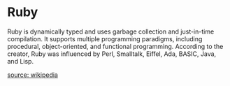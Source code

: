 
Ruby
====


Ruby is dynamically typed and uses garbage collection and just-in-time compilation. It supports multiple programming paradigms, including procedural, object-oriented, and functional programming. According to the creator, Ruby was influenced by Perl, Smalltalk, Eiffel, Ada, BASIC, Java, and Lisp.
  
  
[source: wikipedia](https://en.wikipedia.org/wiki/Ruby_(programming_language))